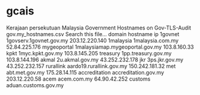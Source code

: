 # gcais
Kerajaan persekutuan Malaysia
Government Hostnames on Gov-TLS-Audit
gov.my_hostnames.csv
Search this file…
domain	hostname	ip
1govnet	1govserv.1govnet.gov.my	203.12.220.140
1malaysia	1malaysia.com.my	52.84.225.176
mygeoportal	1malaysiamap.mygeoportal.gov.my	103.8.160.33
kpkt	1myc.kpkt.gov.my	103.8.145.205
treasury	1pp.treasury.gov.my	103.8.144.196
akmal	2u.akmal.gov.my	43.252.232.178
jkr	3ps.jkr.gov.my	43.252.232.157
rurallink	aardo19.rurallink.gov.my	150.242.181.32
met	abt.met.gov.my	175.28.14.115
accreditation	accreditation.gov.my	203.12.220.58
acem	acem.com.my	64.90.42.252
customs	aduan.customs.gov.my
